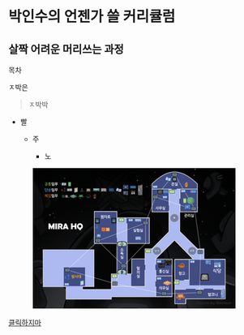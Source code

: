 박인수의 언젠가 쓸 커리큘럼
=======================
살짝 어려운 머리쓰는 과정
----------------
목차  

ㅈ박은 
>ㅈ박박
* 빨
  - 주
    * 노   
    
    ![gimo](/images/test.png)
    
[클릭하지마](https://github.com/isp829/HU/blob/master/lecture/lecture1.md "")
    
